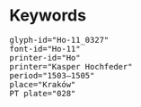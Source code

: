 # Keywords
<pre>
glyph-id="Ho-11_0327"
font-id="Ho-11"
printer-id="Ho"
printer="Kasper Hochfeder"
period="1503–1505"
place="Kraków"
PT plate="028"
</pre>
